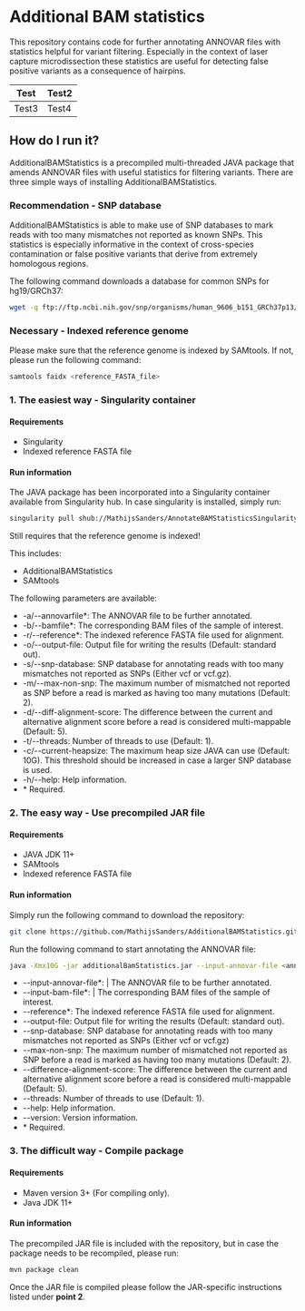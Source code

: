 # Additional BAM statistics

This repository contains code for further annotating ANNOVAR files with statistics helpful for variant filtering. Especially in the context of laser capture microdissection these statistics are useful for detecting false positive variants as a consequence of hairpins.

Test | Test2
--- | ---
Test3 | Test4

## How do I run it?

AdditionalBAMStatistics is a precompiled multi-threaded JAVA package that amends ANNOVAR files with useful statistics for filtering variants. There are three simple ways of installing AdditionalBAMStatistics.

### Recommendation - SNP database

AdditionalBAMStatistics is able to make use of SNP databases to mark reads with too many mismatches not reported as known SNPs. This statistics is especially informative in the context of cross-species contamination or false positive variants that derive from extremely homologous regions.

The following command downloads a database for common SNPs for hg19/GRCh37:

```bash
wget -q ftp://ftp.ncbi.nih.gov/snp/organisms/human_9606_b151_GRCh37p13/VCF/common_all_20180423.vcf.gz
```

### Necessary - Indexed reference genome

Please make sure that the reference genome is indexed by SAMtools. If not, please run the following command:

```bash
samtools faidx <reference_FASTA_file>
```

### 1. The easiest way - Singularity container

#### Requirements

- Singularity
- Indexed reference FASTA file

#### Run information

The JAVA package has been incorporated into a Singularity container available from Singularity hub. In case singularity is installed, simply run:

```bash
singularity pull shub://MathijsSanders/AnnotateBAMStatisticsSingularity
```

 Still requires that the reference genome is indexed!

This includes:

- AdditionalBAMStatistics
- SAMtools

The following parameters are available:

- -a/--annovarfile*:          The ANNOVAR file to be further annotated.
- -b/--bamfile*:              The corresponding BAM files of the sample of interest.
- -r/--reference*:            The indexed reference FASTA file used for alignment.
- -o/--output-file:           Output file for writing the results (Default: standard out).
- -s/--snp-database:          SNP database for annotating reads with too many mismatches not reported as SNPs (Either vcf or vcf.gz).
- -m/--max-non-snp:           The maximum number of mismatched not reported as SNP before a read is marked as having too many mutations (Default: 2).
- -d/--diff-alignment-score:  The difference between the current and alternative alignment score before a read is considered multi-mappable (Default: 5).
- -t/--threads:               Number of threads to use (Default: 1).
- -c/--current-heapsize:      The maximum heap size JAVA can use (Default: 10G). This threshold should be increased in case a larger SNP database is used.
- -h/--help:                  Help information.
- \* Required.

### 2. The easy way - Use precompiled JAR file

#### Requirements

- JAVA JDK 11+
- SAMtools
- Indexed reference FASTA file

#### Run information

Simply run the following command to download the repository:

```bash
git clone https://github.com/MathijsSanders/AdditionalBAMStatistics.git
```

Run the following command to start annotating the ANNOVAR file:

```bash
java -Xmx10G -jar additionalBamStatistics.jar --input-annovar-file <annovar_file> --input-bam-file <bam_file> --reference <reference_file> --output-file <output_file> --snp-database <snp_database> --max-non-snp <max_non_snp> --difference-alignment-scores <diff_scores> --threads <threads> --help --version
```

- --input-annovar-file*: | The ANNOVAR file to be further annotated.
- --input-bam-file*: | The corresponding BAM files of the sample of interest.
- --reference*:                   The indexed reference FASTA file used for alignment.
- --output-file:                  Output file for writing the results (Default: standard out).
- --snp-database:                 SNP database for annotating reads with too many mismatches not reported as SNPs (Either vcf or vcf.gz)
- --max-non-snp:                  The maximum number of mismatched not reported as SNP before a read is marked as having too many mutations (Default: 2).
- --difference-alignment-score:   The difference between the current and alternative alignment score before a read is considered multi-mappable (Default: 5).
- --threads:                      Number of threads to use (Default: 1).
- --help:                         Help information.
- --version:                      Version information.
- \* Required.

### 3. The difficult way - Compile package

#### Requirements

- Maven version 3+ (For compiling only).
- Java JDK 11+

#### Run information

The precompiled JAR file is included with the repository, but in case the package needs to be recompiled, please run:

```bash
mvn package clean
```

Once the JAR file is compiled please follow the JAR-specific instructions listed under **point 2**.

